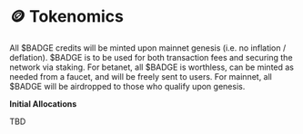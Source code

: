 # 🪙 Tokenomics

All $BADGE credits will be minted upon mainnet genesis (i.e. no inflation / deflation). $BADGE is to be used for both transaction fees and securing the network via staking. For betanet, all $BADGE is worthless, can be minted as needed from a faucet, and will be freely sent to users. For mainnet, all $BADGE will be airdropped to those who qualify upon genesis.

**Initial Allocations**

TBD
